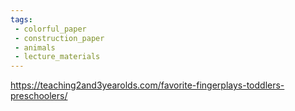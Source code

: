 ```yaml
---
tags:
 - colorful_paper
 - construction_paper
 - animals
 - lecture_materials
---
```

https://teaching2and3yearolds.com/favorite-fingerplays-toddlers-preschoolers/
